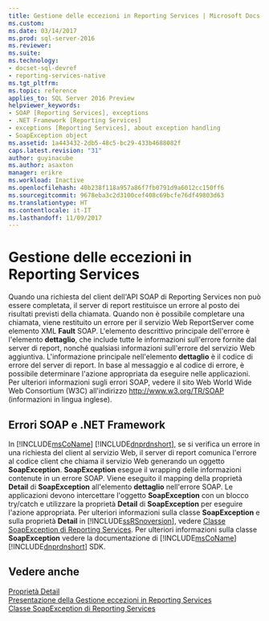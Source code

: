 ```yaml
---
title: Gestione delle eccezioni in Reporting Services | Microsoft Docs
ms.custom: 
ms.date: 03/14/2017
ms.prod: sql-server-2016
ms.reviewer: 
ms.suite: 
ms.technology:
- docset-sql-devref
- reporting-services-native
ms.tgt_pltfrm: 
ms.topic: reference
applies_to: SQL Server 2016 Preview
helpviewer_keywords:
- SOAP [Reporting Services], exceptions
- .NET Framework [Reporting Services]
- exceptions [Reporting Services], about exception handling
- SoapException object
ms.assetid: 1a443432-2db5-48c5-bc29-433b4688082f
caps.latest.revision: "31"
author: guyinacube
ms.author: asaxton
manager: erikre
ms.workload: Inactive
ms.openlocfilehash: 40b238f118a957a86f7fb0791d9a6012cc150ff6
ms.sourcegitcommit: 9678eba3c2d3100cef408c69bcfe76df49803d63
ms.translationtype: HT
ms.contentlocale: it-IT
ms.lasthandoff: 11/09/2017
---
```

# <a name="handling-exceptions-in-reporting-services"></a>Gestione delle eccezioni in Reporting Services
  Quando una richiesta del client dell'API SOAP di Reporting Services non può essere completata, il server di report restituisce un errore al posto dei risultati previsti della chiamata. Quando non è possibile completare una chiamata, viene restituito un errore per il servizio Web ReportServer come elemento XML **Fault** SOAP. L'elemento descrittivo principale dell'errore è l'elemento **dettaglio**, che include tutte le informazioni sull'errore fornite dal server di report, nonché qualsiasi informazioni sull'errore del servizio Web aggiuntiva. L'informazione principale nell'elemento **dettaglio** è il codice di errore del server di report. In base al messaggio e al codice di errore, è possibile determinare l'azione appropriata da eseguire nelle applicazioni. Per ulteriori informazioni sugli errori SOAP, vedere il sito Web World Wide Web Consortium (W3C) all'indirizzo http://www.w3.org/TR/SOAP (informazioni in lingua inglese).  
  
## <a name="soap-faults-and-the-net-framework"></a>Errori SOAP e .NET Framework  
 In [!INCLUDE[msCoName](../../includes/msconame-md.md)] [!INCLUDE[dnprdnshort](../../includes/dnprdnshort-md.md)], se si verifica un errore in una richiesta del client al servizio Web, il server di report comunica l'errore al codice client che chiama il servizio Web generando un oggetto **SoapException**. **SoapException** esegue il wrapping delle informazioni contenute in un errore SOAP. Viene eseguito il mapping della proprietà **Detail** di **SoapException** all'elemento **dettaglio** nell'errore SOAP. Le applicazioni devono intercettare l'oggetto **SoapException** con un blocco try/catch e utilizzare la proprietà **Detail** di **SoapException** per eseguire l'azione appropriata. Per ulteriori informazioni sulla classe **SoapException** e sulla proprietà **Detail** in [!INCLUDE[ssRSnoversion](../../includes/ssrsnoversion-md.md)], vedere [Classe SoapException di Reporting Services](../../reporting-services/report-server-web-service-net-framework-exception-handling/soapexception-class/reporting-services-soapexception-class.md). Per ulteriori informazioni sulla classe **SoapException** vedere la documentazione di [!INCLUDE[msCoName](../../includes/msconame-md.md)] [!INCLUDE[dnprdnshort](../../includes/dnprdnshort-md.md)] SDK.  
  
## <a name="see-also"></a>Vedere anche  
 [Proprietà Detail](../../reporting-services/report-server-web-service-net-framework-exception-handling/soapexception-class/detail-property.md)   
 [Presentazione della Gestione eccezioni in Reporting Services](../../reporting-services/report-server-web-service-net-framework-exception-handling/introducing-exception-handling-in-reporting-services.md)   
 [Classe SoapException di Reporting Services](../../reporting-services/report-server-web-service-net-framework-exception-handling/soapexception-class/reporting-services-soapexception-class.md)  
  
  

